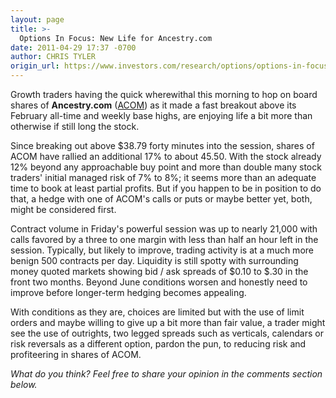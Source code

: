 ```yaml
---
layout: page
title: >-
  Options In Focus: New Life for Ancestry.com
date: 2011-04-29 17:37 -0700
author: CHRIS TYLER
origin_url: https://www.investors.com/research/options/options-in-focus-new-life-for-ancestry-com/
---
```






Growth traders having the quick wherewithal this morning to hop on board shares of **Ancestry.com** ([ACOM](https://research.investors.com/quote.aspx?symbol=ACOM)) as it made a fast breakout above its February all-time and weekly base highs, are enjoying life a bit more than otherwise if still long the stock. 

  

Since breaking out above $38.79 forty minutes into the session, shares of ACOM have rallied an additional 17% to about 45.50. With the stock already 12% beyond any approachable buy point and more than double many stock traders' initial managed risk of 7% to 8%; it seems more than an adequate time to book at least partial profits. But if you happen to be in position to do that, a hedge with one of ACOM's calls or puts or maybe better yet, both, might be considered first. 

  

Contract volume in Friday's powerful session was up to nearly 21,000 with calls favored by a three to one margin with less than half an hour left in the session. Typically, but likely to improve, trading activity is at a much more benign 500 contracts per day. Liquidity is still spotty with surrounding money quoted markets showing bid / ask spreads of $0.10 to $.30 in the front two months. Beyond June conditions worsen and honestly need to improve before longer-term hedging becomes appealing. 

  

With conditions as they are, choices are limited but with the use of limit orders and maybe willing to give up a bit more than fair value, a trader might see the use of outrights, two legged spreads such as verticals, calendars or risk reversals as a different option, pardon the pun, to reducing risk and profiteering in shares of ACOM.

  

*What do you think? Feel free to share your opinion in the comments section below.*




